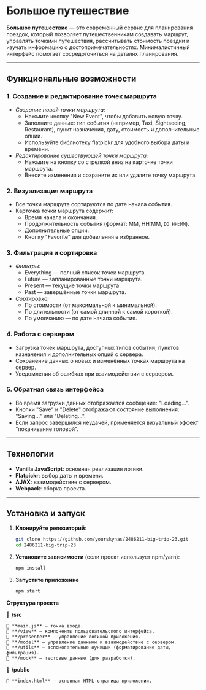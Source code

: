 # Большое путешествие

**Большое путешествие** — это современный сервис для планирования поездок, который позволяет путешественникам создавать маршрут, управлять точками путешествия, рассчитывать стоимость поездки и изучать информацию о достопримечательностях. Минималистичный интерфейс помогает сосредоточиться на деталях планирования.

---

## Функциональные возможности

### 1. Создание и редактирование точек маршрута
- *Создание новой точки маршрута:*
  - Нажмите кнопку "New Event", чтобы добавить новую точку.
  - Заполните данные: тип события (например, Taxi, Sightseeing, Restaurant), пункт назначения, дату, стоимость и дополнительные опции.
  - Используйте библиотеку flatpickr для удобного выбора даты и времени.
- *Редактирование существующей точки маршрута:*
  - Нажмите на кнопку со стрелкой вниз на карточке точки маршрута.
  - Внесите изменения и сохраните их или удалите точку маршрута.

### 2. Визуализация маршрута
- Все точки маршрута сортируются по дате начала события.
- Карточка точки маршрута содержит:
  - Время начала и окончания.
  - Продолжительность события (формат: MM, HH:MM, `DD HH:MM`).
  - Дополнительные опции.
  - Кнопку "Favorite" для добавления в избранное.

### 3. Фильтрация и сортировка
- *Фильтры:*
  - Everything — полный список точек маршрута.
  - Future — запланированные точки маршрута.
  - Present — текущие точки маршрута.
  - Past — завершённые точки маршрута.
- *Сортировка:*
  - По стоимости (от максимальной к минимальной).
  - По длительности (от самой длинной к самой короткой).
  - По умолчанию — по дате начала события.

### 4. Работа с сервером
- Загрузка точек маршрута, доступных типов событий, пунктов назначения и дополнительных опций с сервера.
- Сохранение данных о новых и изменённых точках маршрута на сервер.
- Уведомления об ошибках при взаимодействии с сервером.

### 5. Обратная связь интерфейса
- Во время загрузки данных отображается сообщение: "Loading...".
- Кнопки "Save" и "Delete" отображают состояние выполнения: "Saving..." или "Deleting...".
- Если запрос завершился неудачей, применяется визуальный эффект "покачивание головой".

---

## Технологии
- **Vanilla JavaScript**: основная реализация логики.
- **Flatpickr**: выбор даты и времени.
- **AJAX**: взаимодействие с сервером.
- **Webpack**: сборка проекта.

---

## Установка и запуск

1. **Клонируйте репозиторий**:
   ```bash
   git clone https://github.com/yourskynas/2486211-big-trip-23.git
   cd 2486211-big-trip-23
2. **Установите зависимости** (если проект использует npm/yarn):
    ```bash
    npm install
3. **Запустите приложение**
    ```bash
    npm start

**Структура проекта**

📁 **/src**

    📄 **main.js** — точка входа.
    📁 **/view** — компоненты пользовательского интерфейса.
    📁 **/presenter** — управление логикой приложения.
    📁 **/model** — управление данными и взаимодействие с сервером.
    📁 **/utils** — вспомогательные функции (форматирование даты, фильтрация).
    📁 **/mock** — тестовые данные (для разработки).
📁 **/public**

    📄 **index.html** — основная HTML-страница приложения.

